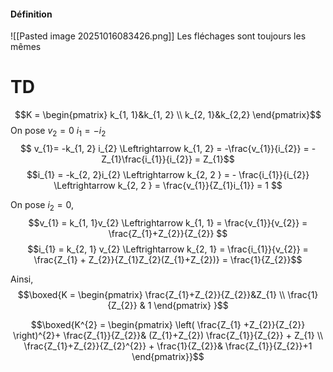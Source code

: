 #### Définition
![[Pasted image 20251016083426.png]]
Les fléchages sont toujours les mêmes

# TD
$$K = \begin{pmatrix}
k_{1, 1}&k_{1, 2} \\
k_{2, 1}&k_{2,2}
\end{pmatrix}$$
On pose $v_{2} = 0$
$i_{1} = -i_{2}$
$$ v_{1}= -k_{1, 2} i_{2} \Leftrightarrow k_{1, 2} = -\frac{v_{1}}{i_{2}} = -Z_{1}\frac{i_{1}}{i_{2}} = Z_{1}$$
$$i_{1} = -k_{2, 2}i_{2} \Leftrightarrow k_{2, 2 } = - \frac{i_{1}}{i_{2}} \Leftrightarrow k_{2, 2 } = \frac{v_{1}}{Z_{1}i_{1}} = 1 $$


On pose $i_{2} = 0$, 
$$v_{1} = k_{1, 1}v_{2} \Leftrightarrow k_{1, 1} = \frac{v_{1}}{v_{2}} = \frac{Z_{1}+Z_{2}}{Z_{2}} $$
$$i_{1} = k_{2, 1} v_{2} \Leftrightarrow k_{2, 1} = \frac{i_{1}}{v_{2}} = \frac{Z_{1} + Z_{2}}{Z_{1}Z_{2}(Z_{1}+Z_{2})} = \frac{1}{Z_{2}}$$

Ainsi, 
$$\boxed{K = \begin{pmatrix}
\frac{Z_{1}+Z_{2}}{Z_{2}}&Z_{1} \\
\frac{1}{Z_{2}} & 1
\end{pmatrix} }$$

$$\boxed{K^{2} = \begin{pmatrix}
\left( \frac{Z_{1} +Z_{2}}{Z_{2}}  \right)^{2}+ \frac{Z_{1}}{Z_{2}}& (Z_{1}+Z_{2}) \frac{Z_{1}}{Z_{2}} + Z_{1} \\
\frac{Z_{1}+Z_{2}}{Z_{2}^{2}} + \frac{1}{Z_{2}}& \frac{Z_{1}}{Z_{2}}+1
\end{pmatrix}}$$

